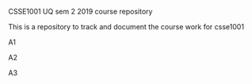 CSSE1001 UQ sem 2 2019 course repository

This is a repository to track and document the course work for csse1001

A1

A2

A3

